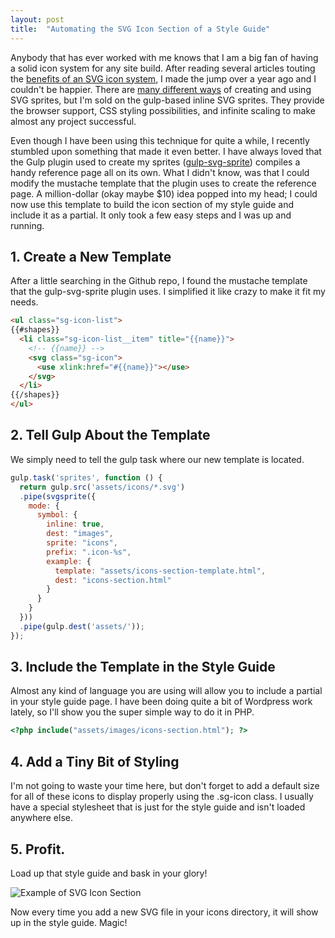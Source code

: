 ```yaml
---
layout: post
title:  "Automating the SVG Icon Section of a Style Guide"
---
```

Anybody that has ever worked with me knows that I am a big fan of having a solid icon system for any site build. After reading several articles touting the [benefits of an SVG icon system](https://css-tricks.com/icon-fonts-vs-svg/), I made the jump over a year ago and I couldn't be happier. There are [many different ways](https://24ways.org/2014/an-overview-of-svg-sprite-creation-techniques/) of creating and using SVG sprites, but I'm sold on the gulp-based inline SVG sprites. They provide the browser support, CSS styling possibilities, and infinite scaling to make almost any project successful.

Even though I have been using this technique for quite a while, I recently stumbled upon something that made it even better. I have always loved that the Gulp plugin used to create my sprites ([gulp-svg-sprite](https://github.com/jkphl/gulp-svg-sprite)) compiles a handy reference page all on its own. What I didn't know, was that I could modify the mustache template that the plugin uses to create the reference page. A million-dollar (okay maybe $10) idea popped into my head; I could now use this template to build the icon section of my style guide and include it as a partial. It only took a few easy steps and I was up and running.

## 1. Create a New Template
After a little searching in the Github repo, I found the mustache template that the gulp-svg-sprite plugin uses. I simplified it like crazy to make it fit my needs.

``` html
<ul class="sg-icon-list">
{{#shapes}}
  <li class="sg-icon-list__item" title="{{name}}">
    <!-- {{name}} -->
    <svg class="sg-icon">
      <use xlink:href="#{{name}}"></use>
    </svg>
  </li>
{{/shapes}}
</ul>
```


## 2. Tell Gulp About the Template
We simply need to tell the gulp task where our new template is located.

``` js
gulp.task('sprites', function () {
  return gulp.src('assets/icons/*.svg')
  .pipe(svgsprite({
    mode: {
      symbol: {
        inline: true,
        dest: "images",
        sprite: "icons",
        prefix: ".icon-%s",
        example: {
          template: "assets/icons-section-template.html",
          dest: "icons-section.html"
        }
      }
    }
  }))
  .pipe(gulp.dest('assets/'));
});
```


## 3. Include the Template in the Style Guide
Almost any kind of language you are using will allow you to include a partial in your style guide page. I have been doing quite a bit of Wordpress work lately, so I'll show you the super simple way to do it in PHP.

``` php
<?php include("assets/images/icons-section.html"); ?>
```


## 4. Add a Tiny Bit of Styling
I'm not going to waste your time here, but don't forget to add a default size for all of these icons to display properly using the .sg-icon class. I usually have a special stylesheet that is just for the style guide and isn't loaded anywhere else.


## 5. Profit.
Load up that style guide and bask in your glory!

![Example of SVG Icon Section](/images/notes/2016-automating-svg-icon-section.png)

Now every time you add a new SVG file in your icons directory, it will show up in the style guide. Magic!
